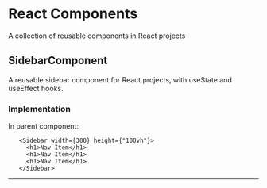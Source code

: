 # React Components

A collection of reusable components in React projects


## SidebarComponent

A reusable sidebar component for React projects, with useState and useEffect hooks.

### Implementation
 
 In parent component: 
 ```
    <Sidebar width={300} height={"100vh"}>
      <h1>Nav Item</h1>
      <h1>Nav Item</h1>
      <h1>Nav Item</h1>
    </Sidebar>
```

-----------------------------------------------------

